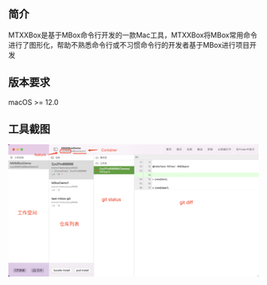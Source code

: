 ## 简介

MTXXBox是基于MBox命令行开发的一款Mac工具，MTXXBox将MBox常用命令进行了图形化，帮助不熟悉命令行或不习惯命令行的开发者基于MBox进行项目开发

## 版本要求

macOS >= 12.0

## 工具截图

<img src='工具截图.png'/>



